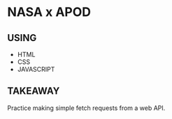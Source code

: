 # NASA x APOD

## USING 
- HTML
- CSS
- JAVASCRIPT

## TAKEAWAY
Practice making simple fetch requests from a web API. 
